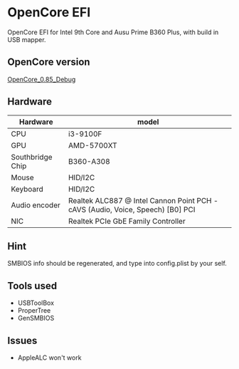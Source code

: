 # OpenCore EFI
OpenCore EFI for Intel 9th Core and Ausu Prime B360 Plus, with build in USB mapper.

## OpenCore version
[OpenCore_0.85_Debug](https://github.com/acidanthera/OpenCorePkg/releases/tag/0.8.5)

## Hardware
| Hardware | model |
| ---- | ---- |
| CPU | i3-9100F |
| GPU | AMD-5700XT |
| Southbridge Chip | B360-A308 |
| Mouse | HID/I2C |
| Keyboard | HID/I2C |
| Audio encoder | Realtek ALC887 @ Intel Cannon Point PCH - cAVS (Audio, Voice, Speech) [B0]	PCI |
| NIC | Realtek PCIe GbE Family Controller |

## Hint
SMBIOS info should be regenerated, and type into config.plist by your self.

## Tools used
- USBToolBox
- ProperTree
- GenSMBIOS

## Issues

- AppleALC won't work